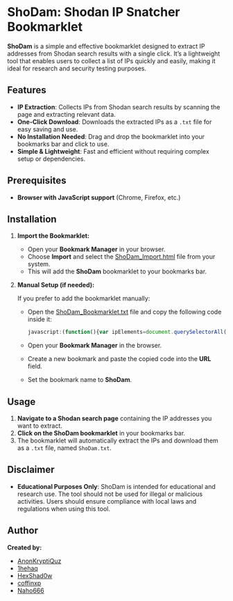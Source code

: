 # ShoDam: Shodan IP Snatcher Bookmarklet

**ShoDam** is a simple and effective bookmarklet designed to extract IP addresses from Shodan search results with a single click. It’s a lightweight tool that enables users to collect a list of IPs quickly and easily, making it ideal for research and security testing purposes.

## **Features**

- **IP Extraction**: Collects IPs from Shodan search results by scanning the page and extracting relevant data.
- **One-Click Download**: Downloads the extracted IPs as a `.txt` file for easy saving and use.
- **No Installation Needed**: Drag and drop the bookmarklet into your bookmarks bar and click to use.
- **Simple & Lightweight**: Fast and efficient without requiring complex setup or dependencies.

## **Prerequisites**

- **Browser with JavaScript support** (Chrome, Firefox, etc.)

## **Installation**

1. **Import the Bookmarklet:**

   - Open your **Bookmark Manager** in your browser.
   - Choose **Import** and select the [ShoDam_Import.html](https://github.com/AnonKryptiQuz/ShoDam/blob/main/ShoDam__Import.html) file from your system.
   - This will add the **ShoDam** bookmarklet to your bookmarks bar.

2. **Manual Setup (if needed):**

   If you prefer to add the bookmarklet manually:
   - Open the [ShoDam_Bookmarklet.txt](https://github.com/AnonKryptiQuz/ShoDam/blob/main/ShoDam_Bookmarklet.txt) file and copy the following code inside it:

     ```javascript
     javascript:(function(){var ipElements=document.querySelectorAll('strong');var ips=[];ipElements.forEach(function(e){ips.push(e.innerHTML.replace(/[&quot;']/g,'').trim())});var ipsString=ips.join('\n');var a=document.createElement('a');a.href='data:text/plain;charset=utf-8,'+encodeURIComponent(ipsString);a.download='ShoDam.txt';document.body.appendChild(a);a.click();document.body.removeChild(a);URL.revokeObjectURL(a.href);})();
     ```

   - Open your **Bookmark Manager** in the browser.
   - Create a new bookmark and paste the copied code into the **URL** field.
   - Set the bookmark name to **ShoDam**.

## **Usage**

1. **Navigate to a Shodan search page** containing the IP addresses you want to extract.
2. **Click on the ShoDam bookmarklet** in your bookmarks bar.
3. The bookmarklet will automatically extract the IPs and download them as a `.txt` file, named `ShoDam.txt`.

## **Disclaimer**

- **Educational Purposes Only**: ShoDam is intended for educational and research use. The tool should not be used for illegal or malicious activities. Users should ensure compliance with local laws and regulations when using this tool.

## **Author**

**Created by:**
- [AnonKryptiQuz](https://AnonKryptiQuz.github.io/)
- [1hehaq](https://github.com/1hehaq)
- [HexShad0w](https://github.com/HexShad0w)
- [coffinxp](https://github.com/coffinxp)
- [Naho666](https://github.com/Naho666)

